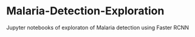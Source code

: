 # Malaria-Detection-Exploration
Jupyter notebooks of exploraton of Malaria detection using Faster RCNN 

